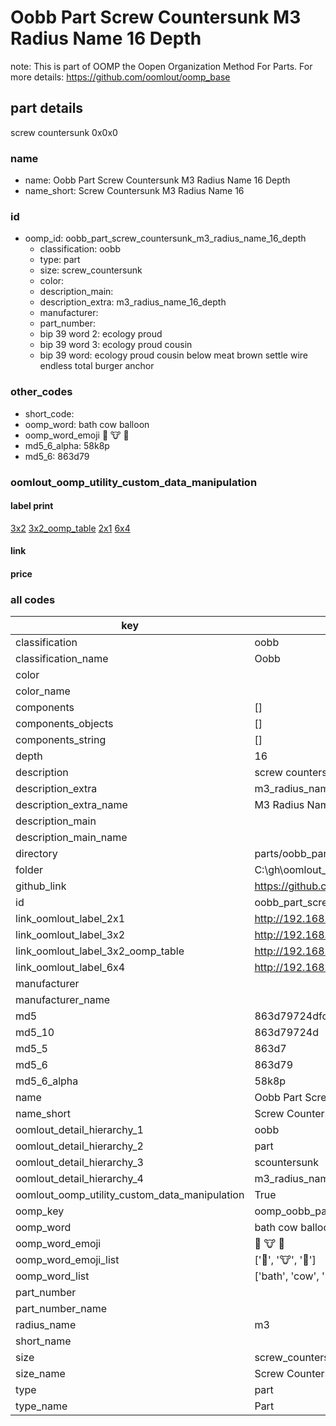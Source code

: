 # Oobb Part Screw Countersunk M3 Radius Name 16 Depth  

note: This is part of OOMP the Oopen Organization Method For Parts. For more details: https://github.com/oomlout/oomp_base

##  part details
  



screw countersunk 0x0x0



### name
* name: Oobb Part Screw Countersunk M3 Radius Name 16 Depth
* name_short: Screw Countersunk M3 Radius Name 16
### id
* oomp_id: oobb_part_screw_countersunk_m3_radius_name_16_depth
  * classification: oobb
  * type: part
  * size: screw_countersunk
  * color: 
  * description_main: 
  * description_extra: m3_radius_name_16_depth
  * manufacturer: 
  * part_number: 
  * bip 39 word 2: ecology proud
  * bip 39 word 3: ecology proud cousin
  * bip 39 word: ecology proud cousin below meat brown settle wire endless total burger anchor

### other_codes
* short_code: 
* oomp_word: bath cow balloon
* oomp_word_emoji :bath: :cow: :balloon:
* md5_6_alpha: 58k8p
* md5_6: 863d79






### oomlout_oomp_utility_custom_data_manipulation
#### label print
[3x2](http://192.168.1.245:1112/?label=oomp%2058k8p)
[3x2_oomp_table](http://192.168.1.108:1112/?label=oomp%2058k8p)
[2x1](http://192.168.1.242:1112/?label=oomp%2058k8p)
[6x4](http://192.168.1.55:1112/?label=oomp%2058k8p)    

#### link

                              

#### price







### all codes 
| key | value |  
| --- | --- |  
| classification | oobb |  
| classification_name | Oobb |  
| color |  |  
| color_name |  |  
| components | [] |  
| components_objects | [] |  
| components_string | [] |  
| depth | 16 |  
| description | screw countersunk 0x0x0 |  
| description_extra | m3_radius_name_16_depth |  
| description_extra_name | M3 Radius Name 16 Depth |  
| description_main |  |  
| description_main_name |  |  
| directory | parts/oobb_part_screw_countersunk_m3_radius_name_16_depth |  
| folder | C:\gh\oomlout_oobb_version_4_generated_parts\parts\oobb_part_screw_countersunk_m3_radius_name_16_depth |  
| github_link | https://github.com/oomlout/oomlout_oomp_part_src/tree/main/parts/oobb_part_screw_countersunk_m3_radius_name_16_depth |  
| id | oobb_part_screw_countersunk_m3_radius_name_16_depth |  
| link_oomlout_label_2x1 | http://192.168.1.242:1112/?label=oomp%2058k8p |  
| link_oomlout_label_3x2 | http://192.168.1.245:1112/?label=oomp%2058k8p |  
| link_oomlout_label_3x2_oomp_table | http://192.168.1.108:1112/?label=oomp%2058k8p |  
| link_oomlout_label_6x4 | http://192.168.1.55:1112/?label=oomp%2058k8p |  
| manufacturer |  |  
| manufacturer_name |  |  
| md5 | 863d79724dfc388c7445014c62eb3230 |  
| md5_10 | 863d79724d |  
| md5_5 | 863d7 |  
| md5_6 | 863d79 |  
| md5_6_alpha | 58k8p |  
| name | Oobb Part Screw Countersunk M3 Radius Name 16 Depth |  
| name_short | Screw Countersunk M3 Radius Name 16 |  
| oomlout_detail_hierarchy_1 | oobb |  
| oomlout_detail_hierarchy_2 | part |  
| oomlout_detail_hierarchy_3 | scountersunk |  
| oomlout_detail_hierarchy_4 | m3_radius_name_16_depth |  
| oomlout_oomp_utility_custom_data_manipulation | True |  
| oomp_key | oomp_oobb_part_screw_countersunk_m3_radius_name_16_depth |  
| oomp_word | bath cow balloon |  
| oomp_word_emoji | :bath: :cow: :balloon: |  
| oomp_word_emoji_list | [':bath:', ':cow:', ':balloon:'] |  
| oomp_word_list | ['bath', 'cow', 'balloon'] |  
| part_number |  |  
| part_number_name |  |  
| radius_name | m3 |  
| short_name |  |  
| size | screw_countersunk |  
| size_name | Screw Countersunk |  
| type | part |  
| type_name | Part |  
